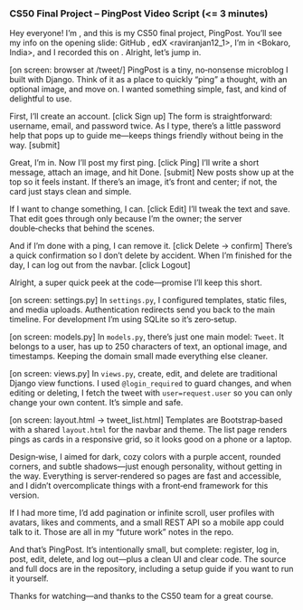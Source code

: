 ### CS50 Final Project – PingPost Video Script (<= 3 minutes)

Hey everyone! I’m <Ravi Ranjan Sharma>, and this is my CS50 final project, PingPost. You’ll see my info on the opening slide: GitHub <Ravi-Ranjan-Sharma-droid>, edX <raviranjan12_1>, I’m in <Bokaro, India>, and I recorded this on <Date>. Alright, let’s jump in.

[on screen: browser at /tweet/]
PingPost is a tiny, no‑nonsense microblog I built with Django. Think of it as a place to quickly “ping” a thought, with an optional image, and move on. I wanted something simple, fast, and kind of delightful to use.

First, I’ll create an account. [click Sign up]
The form is straightforward: username, email, and password twice. As I type, there’s a little password help that pops up to guide me—keeps things friendly without being in the way. [submit]

Great, I’m in. Now I’ll post my first ping. [click Ping]
I’ll write a short message, attach an image, and hit Done. [submit]
New posts show up at the top so it feels instant. If there’s an image, it’s front and center; if not, the card just stays clean and simple.

If I want to change something, I can. [click Edit]
I’ll tweak the text and save. That edit goes through only because I’m the owner; the server double‑checks that behind the scenes.

And if I’m done with a ping, I can remove it. [click Delete → confirm]
There’s a quick confirmation so I don’t delete by accident. When I’m finished for the day, I can log out from the navbar. [click Logout]

Alright, a super quick peek at the code—promise I’ll keep this short.

[on screen: settings.py]
In `settings.py`, I configured templates, static files, and media uploads. Authentication redirects send you back to the main timeline. For development I’m using SQLite so it’s zero‑setup.

[on screen: models.py]
In `models.py`, there’s just one main model: `Tweet`. It belongs to a user, has up to 250 characters of text, an optional image, and timestamps. Keeping the domain small made everything else cleaner.

[on screen: views.py]
In `views.py`, create, edit, and delete are traditional Django view functions. I used `@login_required` to guard changes, and when editing or deleting, I fetch the tweet with `user=request.user` so you can only change your own content. It’s simple and safe.

[on screen: layout.html → tweet_list.html]
Templates are Bootstrap‑based with a shared `layout.html` for the navbar and theme. The list page renders pings as cards in a responsive grid, so it looks good on a phone or a laptop.

Design‑wise, I aimed for dark, cozy colors with a purple accent, rounded corners, and subtle shadows—just enough personality, without getting in the way. Everything is server‑rendered so pages are fast and accessible, and I didn’t overcomplicate things with a front‑end framework for this version.

If I had more time, I’d add pagination or infinite scroll, user profiles with avatars, likes and comments, and a small REST API so a mobile app could talk to it. Those are all in my “future work” notes in the repo.

And that’s PingPost. It’s intentionally small, but complete: register, log in, post, edit, delete, and log out—plus a clean UI and clear code. The source and full docs are in the repository, including a setup guide if you want to run it yourself.

Thanks for watching—and thanks to the CS50 team for a great course.
